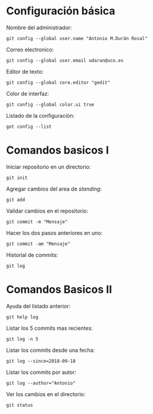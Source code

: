 
# Configuración básica
  
   Nombre del administrador:

`git config --global user.name "Antonio M.Durán Rosal"`
  
   Correo electronico:
  
  `git config --global user.email udaran@uco.es`
  
   Editor de texto:
  
  `git config --global core.editor "gedit"`
  
   Color de interfaz:
  
  `git config --global color.ui true`
  
   Listado de la configuración:
    
   `got config --list`
  
 # Comandos basicos I
 
   Iniciar repositorio en un directorio:
  
  `git init`
  
  Agregar cambios del area de *standing*:
  
  `git add`
  
  Validar cambios en el repositorio:
  
  `git commit -m "Mensaje"`
  
  Hacer los dos pasos anteriores en uno:
  
  `git commit -am "Mensaje"`
  
  Historial de commits:
  
  `git log`
  
  # Comandos Basicos II
  
  Ayuda del listado anterior:
  
  `git help log`
  
  Listar los 5 commits mas recientes:
  
  `git log -n 5`
  
  Listar los commits desde una fecha:
  
  `git log --since=2018-09-18`
  
  Listar los commits por autor:
  
  `git log --author="Antonio"`
  
  Ver los cambios en el directorio:
  
  `git status`

  
  
  
  
